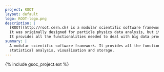 ```yaml
---
project: ROOT
layout: default
logo: ROOT-logo.png
description: |
  [ROOT](http://root.cern.ch) is a modular scientific software framework developed by [CERN](http://cern.ch) and other Particle Physics laboratories.
  It was originally designed for particle physics data analysis, but it is also used in other applications such as astronomy, bio-informatics, finances, etc.
  It provides all the functionalities needed to deal with big data processing, statistical analysis, data visualisation and data storage.
summary: |
  A modular scientific software framework. It provides all the functionalities needed to deal with big data processing,
  statistical analysis, visualisation and storage.
---
```


{% include gsoc_project.ext %}
